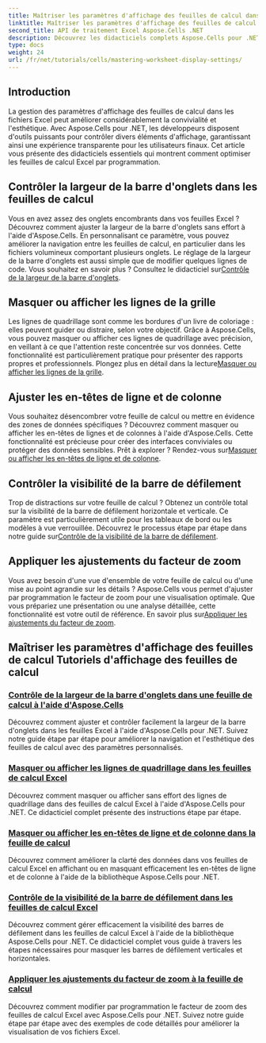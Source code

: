 ```yaml
---
title: Maîtriser les paramètres d'affichage des feuilles de calcul dans Aspose.Cells pour .NET
linktitle: Maîtriser les paramètres d'affichage des feuilles de calcul
second_title: API de traitement Excel Aspose.Cells .NET
description: Découvrez les didacticiels complets Aspose.Cells pour .NET couvrant les paramètres d'affichage des feuilles de calcul, notamment les quadrillages, les en-têtes, les barres de défilement, la largeur de la barre d'onglets et les réglages de zoom.
type: docs
weight: 24
url: /fr/net/tutorials/cells/mastering-worksheet-display-settings/
---
```

## Introduction

La gestion des paramètres d'affichage des feuilles de calcul dans les fichiers Excel peut améliorer considérablement la convivialité et l'esthétique. Avec Aspose.Cells pour .NET, les développeurs disposent d'outils puissants pour contrôler divers éléments d'affichage, garantissant ainsi une expérience transparente pour les utilisateurs finaux. Cet article vous présente des didacticiels essentiels qui montrent comment optimiser les feuilles de calcul Excel par programmation.  

## Contrôler la largeur de la barre d'onglets dans les feuilles de calcul  
 Vous en avez assez des onglets encombrants dans vos feuilles Excel ? Découvrez comment ajuster la largeur de la barre d'onglets sans effort à l'aide d'Aspose.Cells. En personnalisant ce paramètre, vous pouvez améliorer la navigation entre les feuilles de calcul, en particulier dans les fichiers volumineux comportant plusieurs onglets. Le réglage de la largeur de la barre d'onglets est aussi simple que de modifier quelques lignes de code. Vous souhaitez en savoir plus ? Consultez le didacticiel sur[Contrôle de la largeur de la barre d'onglets](./controlling-tab-bar-width/).  

## Masquer ou afficher les lignes de la grille  
Les lignes de quadrillage sont comme les bordures d'un livre de coloriage : elles peuvent guider ou distraire, selon votre objectif. Grâce à Aspose.Cells, vous pouvez masquer ou afficher ces lignes de quadrillage avec précision, en veillant à ce que l'attention reste concentrée sur vos données. Cette fonctionnalité est particulièrement pratique pour présenter des rapports propres et professionnels. Plongez plus en détail dans la lecture[Masquer ou afficher les lignes de la grille](./hide-display-gridlines/).  

## Ajuster les en-têtes de ligne et de colonne  
 Vous souhaitez désencombrer votre feuille de calcul ou mettre en évidence des zones de données spécifiques ? Découvrez comment masquer ou afficher les en-têtes de lignes et de colonnes à l'aide d'Aspose.Cells. Cette fonctionnalité est précieuse pour créer des interfaces conviviales ou protéger des données sensibles. Prêt à explorer ? Rendez-vous sur[Masquer ou afficher les en-têtes de ligne et de colonne](./hide-display-row-column-headers/).  

## Contrôler la visibilité de la barre de défilement  
 Trop de distractions sur votre feuille de calcul ? Obtenez un contrôle total sur la visibilité de la barre de défilement horizontale et verticale. Ce paramètre est particulièrement utile pour les tableaux de bord ou les modèles à vue verrouillée. Découvrez le processus étape par étape dans notre guide sur[Contrôle de la visibilité de la barre de défilement](./controlling-scroll-bar-visibility/).  

## Appliquer les ajustements du facteur de zoom  
 Vous avez besoin d'une vue d'ensemble de votre feuille de calcul ou d'une mise au point agrandie sur les détails ? Aspose.Cells vous permet d'ajuster par programmation le facteur de zoom pour une visualisation optimale. Que vous prépariez une présentation ou une analyse détaillée, cette fonctionnalité est votre outil de référence. En savoir plus sur[Appliquer les ajustements du facteur de zoom](./apply-zoom-factor-adjustments/).  

## Maîtriser les paramètres d'affichage des feuilles de calcul Tutoriels d'affichage des feuilles de calcul
### [Contrôle de la largeur de la barre d'onglets dans une feuille de calcul à l'aide d'Aspose.Cells](./controlling-tab-bar-width/)
Découvrez comment ajuster et contrôler facilement la largeur de la barre d'onglets dans les feuilles Excel à l'aide d'Aspose.Cells pour .NET. Suivez notre guide étape par étape pour améliorer la navigation et l'esthétique des feuilles de calcul avec des paramètres personnalisés.
### [Masquer ou afficher les lignes de quadrillage dans les feuilles de calcul Excel](./hide-display-gridlines/)
Découvrez comment masquer ou afficher sans effort des lignes de quadrillage dans des feuilles de calcul Excel à l'aide d'Aspose.Cells pour .NET. Ce didacticiel complet présente des instructions étape par étape.
### [Masquer ou afficher les en-têtes de ligne et de colonne dans la feuille de calcul](./hide-display-row-column-headers/)
Découvrez comment améliorer la clarté des données dans vos feuilles de calcul Excel en affichant ou en masquant efficacement les en-têtes de ligne et de colonne à l'aide de la bibliothèque Aspose.Cells pour .NET.
### [Contrôle de la visibilité de la barre de défilement dans les feuilles de calcul Excel](./controlling-scroll-bar-visibility/)
Découvrez comment gérer efficacement la visibilité des barres de défilement dans les feuilles de calcul Excel à l'aide de la bibliothèque Aspose.Cells pour .NET. Ce didacticiel complet vous guide à travers les étapes nécessaires pour masquer les barres de défilement verticales et horizontales.
### [Appliquer les ajustements du facteur de zoom à la feuille de calcul](./apply-zoom-factor-adjustments/)
Découvrez comment modifier par programmation le facteur de zoom des feuilles de calcul Excel avec Aspose.Cells pour .NET. Suivez notre guide étape par étape avec des exemples de code détaillés pour améliorer la visualisation de vos fichiers Excel.